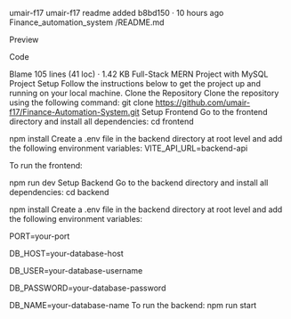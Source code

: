umair-f17
umair-f17
readme added
b8bd150
 · 
10 hours ago
Finance_automation_system
/README.md

Preview

Code

Blame
105 lines (41 loc) · 1.42 KB
Full-Stack MERN Project with MySQL
Project Setup
Follow the instructions below to get the project up and running on your local machine.
Clone the Repository
Clone the repository using the following command:
git clone https://github.com/umair-f17/Finance-Automation-System.git
Setup Frontend
Go to the frontend directory and install all dependencies:
cd frontend

npm install
Create a .env file in the backend directory at root level and add the following environment variables:
VITE_API_URL=backend-api

To run the frontend:

npm run dev
Setup Backend
Go to the backend directory and install all dependencies:
cd backend

npm install
Create a .env file in the backend directory at root level and add the following environment variables:
  

PORT=your-port

DB_HOST=your-database-host

DB_USER=your-database-username

DB_PASSWORD=your-database-password

DB_NAME=your-database-name
To run the backend:
npm run start

